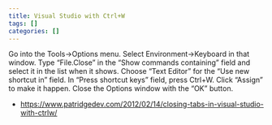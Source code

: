 ```yaml
---
title: Visual Studio with Ctrl+W
tags: []
categories: []
---
```


Go into the Tools->Options menu.
Select Environment->Keyboard in that window.
Type “File.Close” in the “Show commands containing” field and select it in the list when it shows.
Choose “Text Editor” for the “Use new shortcut in” field.
In “Press shortcut keys” field, press Ctrl+W.
Click “Assign” to make it happen.
Close the Options window with the “OK” button.

* https://www.patridgedev.com/2012/02/14/closing-tabs-in-visual-studio-with-ctrlw/